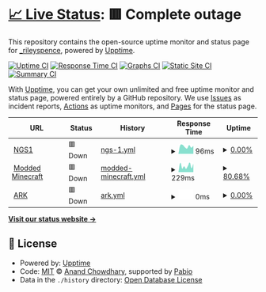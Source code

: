 # [📈 Live Status](https://status.nimrd.net): <!--live status--> **🟥 Complete outage**

This repository contains the open-source uptime monitor and status page for [\_rileyspence](https://status.nimrd.net), powered by [Upptime](https://github.com/upptime/upptime).

[![Uptime CI](https://github.com/rileyspence/uptime/workflows/Uptime%20CI/badge.svg)](https://github.com/rileyspence/uptime/actions?query=workflow%3A%22Uptime+CI%22)
[![Response Time CI](https://github.com/rileyspence/uptime/workflows/Response%20Time%20CI/badge.svg)](https://github.com/rileyspence/uptime/actions?query=workflow%3A%22Response+Time+CI%22)
[![Graphs CI](https://github.com/rileyspence/uptime/workflows/Graphs%20CI/badge.svg)](https://github.com/rileyspence/uptime/actions?query=workflow%3A%22Graphs+CI%22)
[![Static Site CI](https://github.com/rileyspence/uptime/workflows/Static%20Site%20CI/badge.svg)](https://github.com/rileyspence/uptime/actions?query=workflow%3A%22Static+Site+CI%22)
[![Summary CI](https://github.com/rileyspence/uptime/workflows/Summary%20CI/badge.svg)](https://github.com/rileyspence/uptime/actions?query=workflow%3A%22Summary+CI%22)

With [Upptime](https://upptime.js.org), you can get your own unlimited and free uptime monitor and status page, powered entirely by a GitHub repository. We use [Issues](https://github.com/rileyspence/uptime/issues) as incident reports, [Actions](https://github.com/rileyspence/uptime/actions) as uptime monitors, and [Pages](https://status.nimrd.net) for the status page.

<!--start: status pages-->
<!-- This summary is generated by Upptime (https://github.com/upptime/upptime) -->
<!-- Do not edit this manually, your changes will be overwritten -->
<!-- prettier-ignore -->
| URL | Status | History | Response Time | Uptime |
| --- | ------ | ------- | ------------- | ------ |
| <img alt="" src="https://icons.duckduckgo.com/ip3/ngs1m.nimrdinfrastructure.net.ico" height="13"> [NGS1](https://ngs1m.nimrdinfrastructure.net) | 🟥 Down | [ngs-1.yml](https://github.com/rileyspence/uptime/commits/HEAD/history/ngs-1.yml) | <details><summary><img alt="Response time graph" src="./graphs/ngs-1/response-time-week.png" height="20"> 96ms</summary><br><a href="https://status.nimrd.net/history/ngs-1"><img alt="Response time 130" src="https://img.shields.io/endpoint?url=https%3A%2F%2Fraw.githubusercontent.com%2Frileyspence%2Fuptime%2FHEAD%2Fapi%2Fngs-1%2Fresponse-time.json"></a><br><a href="https://status.nimrd.net/history/ngs-1"><img alt="24-hour response time 69" src="https://img.shields.io/endpoint?url=https%3A%2F%2Fraw.githubusercontent.com%2Frileyspence%2Fuptime%2FHEAD%2Fapi%2Fngs-1%2Fresponse-time-day.json"></a><br><a href="https://status.nimrd.net/history/ngs-1"><img alt="7-day response time 96" src="https://img.shields.io/endpoint?url=https%3A%2F%2Fraw.githubusercontent.com%2Frileyspence%2Fuptime%2FHEAD%2Fapi%2Fngs-1%2Fresponse-time-week.json"></a><br><a href="https://status.nimrd.net/history/ngs-1"><img alt="30-day response time 106" src="https://img.shields.io/endpoint?url=https%3A%2F%2Fraw.githubusercontent.com%2Frileyspence%2Fuptime%2FHEAD%2Fapi%2Fngs-1%2Fresponse-time-month.json"></a><br><a href="https://status.nimrd.net/history/ngs-1"><img alt="1-year response time 130" src="https://img.shields.io/endpoint?url=https%3A%2F%2Fraw.githubusercontent.com%2Frileyspence%2Fuptime%2FHEAD%2Fapi%2Fngs-1%2Fresponse-time-year.json"></a></details> | <details><summary><a href="https://status.nimrd.net/history/ngs-1">0.00%</a></summary><a href="https://status.nimrd.net/history/ngs-1"><img alt="All-time uptime 9.15%" src="https://img.shields.io/endpoint?url=https%3A%2F%2Fraw.githubusercontent.com%2Frileyspence%2Fuptime%2FHEAD%2Fapi%2Fngs-1%2Fuptime.json"></a><br><a href="https://status.nimrd.net/history/ngs-1"><img alt="24-hour uptime 0.00%" src="https://img.shields.io/endpoint?url=https%3A%2F%2Fraw.githubusercontent.com%2Frileyspence%2Fuptime%2FHEAD%2Fapi%2Fngs-1%2Fuptime-day.json"></a><br><a href="https://status.nimrd.net/history/ngs-1"><img alt="7-day uptime 0.00%" src="https://img.shields.io/endpoint?url=https%3A%2F%2Fraw.githubusercontent.com%2Frileyspence%2Fuptime%2FHEAD%2Fapi%2Fngs-1%2Fuptime-week.json"></a><br><a href="https://status.nimrd.net/history/ngs-1"><img alt="30-day uptime 0.00%" src="https://img.shields.io/endpoint?url=https%3A%2F%2Fraw.githubusercontent.com%2Frileyspence%2Fuptime%2FHEAD%2Fapi%2Fngs-1%2Fuptime-month.json"></a><br><a href="https://status.nimrd.net/history/ngs-1"><img alt="1-year uptime 9.15%" src="https://img.shields.io/endpoint?url=https%3A%2F%2Fraw.githubusercontent.com%2Frileyspence%2Fuptime%2FHEAD%2Fapi%2Fngs-1%2Fuptime-year.json"></a></details>
| <img alt="" src="https://icons.duckduckgo.com/ip3/modded-map.nimrd.net.ico" height="13"> [Modded Minecraft](https://modded-map.nimrd.net) | 🟥 Down | [modded-minecraft.yml](https://github.com/rileyspence/uptime/commits/HEAD/history/modded-minecraft.yml) | <details><summary><img alt="Response time graph" src="./graphs/modded-minecraft/response-time-week.png" height="20"> 229ms</summary><br><a href="https://status.nimrd.net/history/modded-minecraft"><img alt="Response time 280" src="https://img.shields.io/endpoint?url=https%3A%2F%2Fraw.githubusercontent.com%2Frileyspence%2Fuptime%2FHEAD%2Fapi%2Fmodded-minecraft%2Fresponse-time.json"></a><br><a href="https://status.nimrd.net/history/modded-minecraft"><img alt="24-hour response time 246" src="https://img.shields.io/endpoint?url=https%3A%2F%2Fraw.githubusercontent.com%2Frileyspence%2Fuptime%2FHEAD%2Fapi%2Fmodded-minecraft%2Fresponse-time-day.json"></a><br><a href="https://status.nimrd.net/history/modded-minecraft"><img alt="7-day response time 229" src="https://img.shields.io/endpoint?url=https%3A%2F%2Fraw.githubusercontent.com%2Frileyspence%2Fuptime%2FHEAD%2Fapi%2Fmodded-minecraft%2Fresponse-time-week.json"></a><br><a href="https://status.nimrd.net/history/modded-minecraft"><img alt="30-day response time 267" src="https://img.shields.io/endpoint?url=https%3A%2F%2Fraw.githubusercontent.com%2Frileyspence%2Fuptime%2FHEAD%2Fapi%2Fmodded-minecraft%2Fresponse-time-month.json"></a><br><a href="https://status.nimrd.net/history/modded-minecraft"><img alt="1-year response time 280" src="https://img.shields.io/endpoint?url=https%3A%2F%2Fraw.githubusercontent.com%2Frileyspence%2Fuptime%2FHEAD%2Fapi%2Fmodded-minecraft%2Fresponse-time-year.json"></a></details> | <details><summary><a href="https://status.nimrd.net/history/modded-minecraft">80.68%</a></summary><a href="https://status.nimrd.net/history/modded-minecraft"><img alt="All-time uptime 98.05%" src="https://img.shields.io/endpoint?url=https%3A%2F%2Fraw.githubusercontent.com%2Frileyspence%2Fuptime%2FHEAD%2Fapi%2Fmodded-minecraft%2Fuptime.json"></a><br><a href="https://status.nimrd.net/history/modded-minecraft"><img alt="24-hour uptime 0.00%" src="https://img.shields.io/endpoint?url=https%3A%2F%2Fraw.githubusercontent.com%2Frileyspence%2Fuptime%2FHEAD%2Fapi%2Fmodded-minecraft%2Fuptime-day.json"></a><br><a href="https://status.nimrd.net/history/modded-minecraft"><img alt="7-day uptime 80.68%" src="https://img.shields.io/endpoint?url=https%3A%2F%2Fraw.githubusercontent.com%2Frileyspence%2Fuptime%2FHEAD%2Fapi%2Fmodded-minecraft%2Fuptime-week.json"></a><br><a href="https://status.nimrd.net/history/modded-minecraft"><img alt="30-day uptime 95.55%" src="https://img.shields.io/endpoint?url=https%3A%2F%2Fraw.githubusercontent.com%2Frileyspence%2Fuptime%2FHEAD%2Fapi%2Fmodded-minecraft%2Fuptime-month.json"></a><br><a href="https://status.nimrd.net/history/modded-minecraft"><img alt="1-year uptime 98.05%" src="https://img.shields.io/endpoint?url=https%3A%2F%2Fraw.githubusercontent.com%2Frileyspence%2Fuptime%2FHEAD%2Fapi%2Fmodded-minecraft%2Fuptime-year.json"></a></details>
| <img alt="" src="https://icons.duckduckgo.com/ip3/null.ico" height="13"> [ARK](ark.nimrd.net) | 🟥 Down | [ark.yml](https://github.com/rileyspence/uptime/commits/HEAD/history/ark.yml) | <details><summary><img alt="Response time graph" src="./graphs/ark/response-time-week.png" height="20"> 0ms</summary><br><a href="https://status.nimrd.net/history/ark"><img alt="Response time 0" src="https://img.shields.io/endpoint?url=https%3A%2F%2Fraw.githubusercontent.com%2Frileyspence%2Fuptime%2FHEAD%2Fapi%2Fark%2Fresponse-time.json"></a><br><a href="https://status.nimrd.net/history/ark"><img alt="24-hour response time 0" src="https://img.shields.io/endpoint?url=https%3A%2F%2Fraw.githubusercontent.com%2Frileyspence%2Fuptime%2FHEAD%2Fapi%2Fark%2Fresponse-time-day.json"></a><br><a href="https://status.nimrd.net/history/ark"><img alt="7-day response time 0" src="https://img.shields.io/endpoint?url=https%3A%2F%2Fraw.githubusercontent.com%2Frileyspence%2Fuptime%2FHEAD%2Fapi%2Fark%2Fresponse-time-week.json"></a><br><a href="https://status.nimrd.net/history/ark"><img alt="30-day response time 0" src="https://img.shields.io/endpoint?url=https%3A%2F%2Fraw.githubusercontent.com%2Frileyspence%2Fuptime%2FHEAD%2Fapi%2Fark%2Fresponse-time-month.json"></a><br><a href="https://status.nimrd.net/history/ark"><img alt="1-year response time 0" src="https://img.shields.io/endpoint?url=https%3A%2F%2Fraw.githubusercontent.com%2Frileyspence%2Fuptime%2FHEAD%2Fapi%2Fark%2Fresponse-time-year.json"></a></details> | <details><summary><a href="https://status.nimrd.net/history/ark">0.00%</a></summary><a href="https://status.nimrd.net/history/ark"><img alt="All-time uptime 0.00%" src="https://img.shields.io/endpoint?url=https%3A%2F%2Fraw.githubusercontent.com%2Frileyspence%2Fuptime%2FHEAD%2Fapi%2Fark%2Fuptime.json"></a><br><a href="https://status.nimrd.net/history/ark"><img alt="24-hour uptime 0.00%" src="https://img.shields.io/endpoint?url=https%3A%2F%2Fraw.githubusercontent.com%2Frileyspence%2Fuptime%2FHEAD%2Fapi%2Fark%2Fuptime-day.json"></a><br><a href="https://status.nimrd.net/history/ark"><img alt="7-day uptime 0.00%" src="https://img.shields.io/endpoint?url=https%3A%2F%2Fraw.githubusercontent.com%2Frileyspence%2Fuptime%2FHEAD%2Fapi%2Fark%2Fuptime-week.json"></a><br><a href="https://status.nimrd.net/history/ark"><img alt="30-day uptime 0.00%" src="https://img.shields.io/endpoint?url=https%3A%2F%2Fraw.githubusercontent.com%2Frileyspence%2Fuptime%2FHEAD%2Fapi%2Fark%2Fuptime-month.json"></a><br><a href="https://status.nimrd.net/history/ark"><img alt="1-year uptime 0.00%" src="https://img.shields.io/endpoint?url=https%3A%2F%2Fraw.githubusercontent.com%2Frileyspence%2Fuptime%2FHEAD%2Fapi%2Fark%2Fuptime-year.json"></a></details>

<!--end: status pages-->

[**Visit our status website →**](https://status.nimrd.net)

## 📄 License

- Powered by: [Upptime](https://github.com/upptime/upptime)
- Code: [MIT](./LICENSE) © [Anand Chowdhary](https://anandchowdhary.com), supported by [Pabio](https://pabio.com)
- Data in the `./history` directory: [Open Database License](https://opendatacommons.org/licenses/odbl/1-0/)
